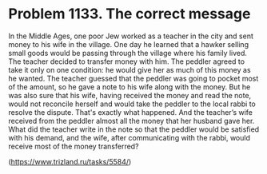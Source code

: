 # Problem 1133. The correct message 

In the Middle Ages, one poor Jew worked as a teacher in the city and sent money to his wife in the village. One day he learned that a hawker selling small goods would be passing through the village where his family lived. The teacher decided to transfer money with him. The peddler agreed to take it only on one condition: he would give her as much of this money as he wanted. The teacher guessed that the peddler was going to pocket most of the amount, so he gave a note to his wife along with the money. But he was also sure that his wife, having received the money and read the note, would not reconcile herself and would take the peddler to the local rabbi to resolve the dispute. That's exactly what happened. And the teacher’s wife received from the peddler almost all the money that her husband gave her. What did the teacher write in the note so that the peddler would be satisfied with his demand, and the wife, after communicating with the rabbi, would receive most of the money transferred?

(https://www.trizland.ru/tasks/5584/)